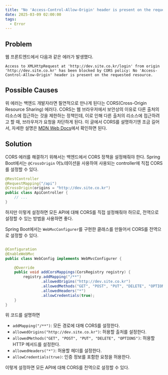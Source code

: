 ```yaml
---
title: "No 'Access-Control-Allow-Origin' header is present on the requested resource"
date: 2025-03-09 02:00:00
tags:
  - Error
---
```


## Problem

웹 프론트엔드에서 다음과 같은 에러가 발생했다.

```shell
Access to XMLHttpRequest at 'http://dev.site.co.kr/login' from origin 'http://dev.site.co.kr' has been blocked by CORS policy: No 'Access-Control-Allow-Origin' header is present on the requested resource.
```

## Possible Causes

위 에러는 백엔드 개발자라면 필연적으로 만나게 된다는 CORS(Cross-Origin Resource Sharing) 에러다.
CORS는 웹 브라우저에서 보안상의 이유로 다른 출처의 리소스에 접근하는 것을 제한하는 정책인데,
이로 인해 다른 출처의 리소스에 접근하려고 할 때, 브라우저가 요청을 차단하게 된다.
이 글에서 CORS를 설명하기엔 조금 길어서, 
자세한 설명은 [MDN Web Docs](https://developer.mozilla.org/en-US/docs/Web/HTTP/CORS)에서 확인하면 된다.

## Solution

CORS 에러를 해결하기 위해서는 백엔드에서 CORS 정책을 설정해줘야 한다.
Spring Boot에서는 `@CrossOrigin` 어노테이션을 사용하여 사용되는 controller에 직접 CORS를 설정할 수 있다.

```java
@RestController
@RequestMapping("/api")
@CrossOrigin(origins = "http://dev.site.co.kr")
public class ApiController {
    // ...
}
```

하지만 이렇게 설정하면 모든 API에 대해 CORS를 직접 설정해줘야 하므로,
전역으로 설정할 수 있는 방법을 사용하면 좋다.

Spring Boot에서는 `WebMvcConfigurer`를 구현한 클래스를 만들어서 CORS를 전역으로 설정할 수 있다.

```java

@Configuration
@EnableWebMvc
public class WebConfig implements WebMvcConfigurer {

    @Override
    public void addCorsMappings(CorsRegistry registry) {
        registry.addMapping("/**")
                .allowedOrigins("http://dev.site.co.kr")
                .allowedMethods("GET", "POST", "PUT", "DELETE", "OPTIONS")
                .allowedHeaders("*")
                .allowCredentials(true);
    }
}
```

위 코드를 설명하면
- `addMapping("/**")`: 모든 경로에 대해 CORS를 설정한다.
- `allowedOrigins("http://dev.site.co.kr")`: 허용할 출처를 설정한다.
- `allowedMethods("GET", "POST", "PUT", "DELETE", "OPTIONS")`: 허용할 HTTP 메서드를 설정한다.
- `allowedHeaders("*")`: 허용할 헤더를 설정한다.
- `allowCredentials(true)`: 인증 정보를 포함한 요청을 허용한다.

이렇게 설정하면 모든 API에 대해 CORS를 전역으로 설정할 수 있다.